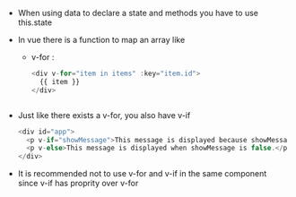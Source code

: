 - When using data to declare a state and methods you have to use this.state
- In vue there is a function to map an array  like

  - v-for :

    ```javascript
    <div v-for="item in items" :key="item.id">
      {{ item }}
    </div>



    ```


- Just like there exists a v-for, you also have v-if
  ```javascript
  <div id="app">
    <p v-if="showMessage">This message is displayed because showMessage is true.</p>
    <p v-else>This message is displayed when showMessage is false.</p>
  </div>
  ```
- It is recommended not to use v-for and v-if in the same component since v-if has proprity over v-for
